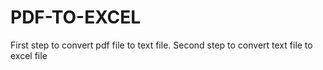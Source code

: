 # PDF-TO-EXCEL

First step to convert pdf file to text file.
Second step to convert text file to excel file
